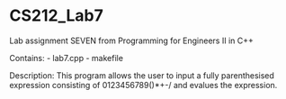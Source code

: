CS212_Lab7
==========

Lab assignment SEVEN from Programming for Engineers II in C++

Contains:
	- lab7.cpp
	- makefile

Description:
	This program allows the user to input a fully parenthesised expression consisting
	of 0123456789()*+-/ and evalues the expression.


